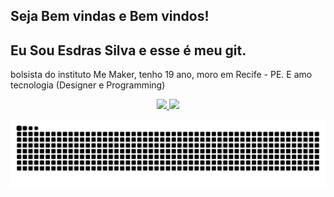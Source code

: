 ## Seja Bem vindas e Bem vindos!
## Eu Sou Esdras Silva e esse é meu git.
<p>bolsista do instituto Me Maker, tenho 19 ano, moro em Recife - PE. E amo tecnologia (Designer e Programming) 
</p>
<div align="center">
  <a href="https://github.com/euesdrass">
  <img height="180em" src="https://github-readme-stats.vercel.app/api?username=euesdrass&show_icons=true&theme=dark&include_all_commits=true&count_private=false"/>
  <img height="180em" src="https://github-readme-stats.vercel.app/api/top-langs/?username=euesdrass&layout=compact&langs_count=7&theme=green"/>
</div>

![Snake animation](https://github.com/maregito/maregito/blob/output/github-contribution-grid-snake.svg)
